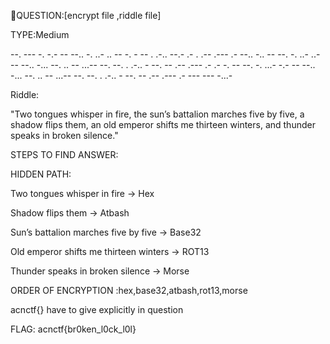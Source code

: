 QUESTION:[encrypt file ,riddle file]

 TYPE:Medium

 
--. --- -. -.- -- --.. -. ..- .. -- -. - -- . .-.. --.- .- . .-- .--- .- --.. -.. -- --. -. ..- ..- -- --.. -... --. .. -- ...-- --. --. . .-.. - --. -- .-- .--- .- .- -. -- --. -. ...- -.- -- --.. -... --. .. -- ...-- --. --. . .-.. - --. -- .-- .--- .- --- --- -...-

Riddle:

"Two tongues whisper in fire,
the sun’s battalion marches five by five, a shadow flips them,
an old emperor shifts me thirteen winters,
and thunder speaks in broken silence."

STEPS TO FIND ANSWER:

HIDDEN PATH:

Two tongues whisper in fire → Hex

Shadow flips them → Atbash

Sun’s battalion marches five by five → Base32

Old emperor shifts me thirteen winters → ROT13

Thunder speaks in broken silence → Morse


ORDER OF ENCRYPTION :hex,base32,atbash,rot13,morse

acnctf{} have to give explicitly in question



FLAG: acnctf{br0ken_l0ck_l0l}


